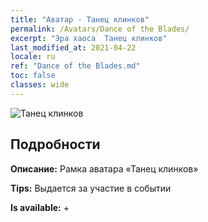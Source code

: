 ```yaml
---
title: "Аватар - Танец клинков"
permalink: /Avatars/Dance of the Blades/
excerpt: "Эра хаоса  Танец клинков"
last_modified_at: 2021-04-22
locale: ru
ref: "Dance of the Blades.md"
toc: false
classes: wide
---
```

 ![Танец клинков](/images/a/avatarFrame_26.png)

## Подробности

 **Описание:** Рамка аватара «Танец клинков» 

 **Tips:** Выдается за участие в событии 

 **Is available:**  + 


